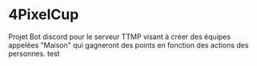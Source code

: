 # 4PixelCup
Projet Bot discord pour le serveur TTMP visant à créer des équipes appelées "Maison" qui gagneront des points en fonction des actions des personnes.
test
